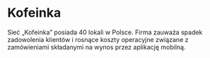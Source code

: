 # Kofeinka
Sieć „Kofeinka” posiada 40 lokali w Polsce. Firma zauważa spadek zadowolenia klientów i rosnące koszty operacyjne związane z zamówieniami składanymi na wynos przez aplikację mobilną.
